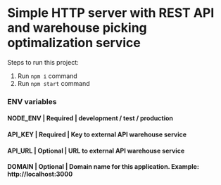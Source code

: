 # Simple HTTP server with REST API and warehouse picking optimalization service

Steps to run this project:

1. Run `npm i` command
3. Run `npm start` command

### ENV variables

#### NODE_ENV       			| Required    | development / test / production
#### API_KEY       			| Required    | Key to external API warehouse service
#### API_URL       			| Optional    | URL to external API warehouse service
#### DOMAIN           			| Optional    | Domain name for this application. Example: http://localhost:3000
